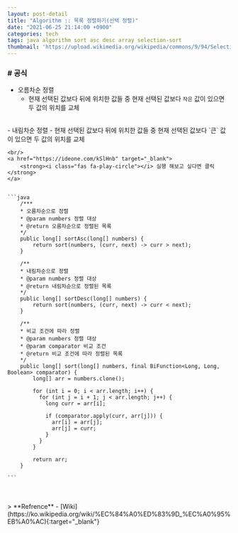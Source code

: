 ```yaml
---
layout: post-detail
title: "Algorithm :: 목록 정렬하기(선택 정렬)"
date: "2021-06-25 21:14:00 +0900"
categories: tech
tags: java algorithm sort asc desc array selection-sort
thumbnail: 'https://upload.wikimedia.org/wikipedia/commons/9/94/Selection-Sort-Animation.gif'
---
```


### # 공식
- 오름차순 정렬
    - 현재 선택된 값보다 뒤에 위치한 값들 중 현재 선택된 값보다 `작은` 값이 있으면 두 값의 위치를 교체   
<br/>
- 내림차순 정렬
    - 현재 선택된 값보다 뒤에 위치한 값들 중 현재 선택된 값보다 `큰` 값이 있으면 두 값의 위치를 교체


    <br/>
    <a href="https://ideone.com/kSlHnb" target="_blank">
        <strong><i class="fas fa-play-circle"></i> 실행 해보고 싶다면 클릭</strong>
    </a>


    ```java
        /***
        * 오름차순으로 정렬
        * @param numbers 정렬 대상
        * @return 오름차순으로 정렬된 목록
        */
        public long[] sortAsc(long[] numbers) {
            return sort(numbers, (curr, next) -> curr > next);
        }
        
        /**
        * 내림차순으로 정렬
        * @param numbers 정렬 대상
        * @return 내림차순으로 정렬된 목록
        */
        public long[] sortDesc(long[] numbers) {
            return sort(numbers, (curr, next) -> curr < next);
        }
        
        /**
        * 비교 조건에 따라 정렬
        * @param numbers 정렬 대상
        * @param comparator 비교 조건
        * @return 비교 조건에 따라 정렬된 목록
        */
        public long[] sort(long[] numbers, final BiFunction<Long, Long, Boolean> comparator) {
            long[] arr = numbers.clone();
            
            for (int i = 0; i < arr.length; i++) {
              for (int j = i + 1; j < arr.length; j++) {
                long curr = arr[i];
            
                if (comparator.apply(curr, arr[j])) {
                  arr[i] = arr[j];
                  arr[j] = curr;
                }
              }
            }
            
            return arr;
        }
    
    ```

<br/>
<br/>
> **Refrence**
- [Wiki](https://ko.wikipedia.org/wiki/%EC%84%A0%ED%83%9D_%EC%A0%95%EB%A0%AC){:target="_blank"}
